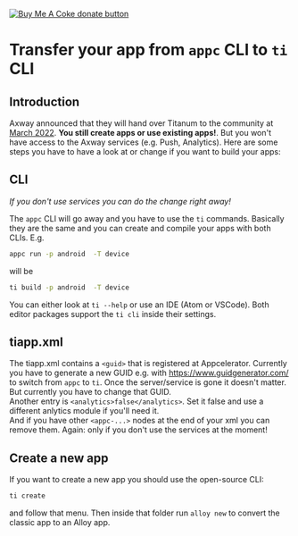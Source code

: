 <span class="badge-buymeacoffee"><a href="https://www.buymeacoffee.com/miga" title="donate"><img src="https://img.shields.io/badge/buy%20me%20a%20coke-donate-orange.svg" alt="Buy Me A Coke donate button" /></a></span>

# Transfer your app from `appc` CLI to `ti` CLI

## Introduction

Axway announced that they will hand over Titanum to the community at <a href="https://devblog.axway.com/featured/product-update-changes-to-application-development-services-appcelerator/" target="_blank">March 2022</a>. <b>You still create apps or use existing apps!</b>. But you won't have access to the Axway services (e.g. Push, Analytics). Here are some steps you have to have a look at or change if you want to build your apps:

## CLI

<i>If you don't use services you can do the change right away!</i>

The `appc` CLI will go away and you have to use the `ti` commands. Basically they are the same and you can create and compile your apps with both CLIs. E.g.
```bash
appc run -p android  -T device
```
will be
```bash
ti build -p android  -T device
```
You can either look at `ti --help` or use an IDE (Atom or VSCode). Both editor packages support the `ti cli` inside their settings.

## tiapp.xml

The tiapp.xml contains a `<guid>` that is registered at Appcelerator. Currently you have to generate a new GUID e.g. with https://www.guidgenerator.com/ to switch from `appc` to `ti`. Once the server/service is gone it doesn't matter. But currently you have to change that GUID.<br/>
Another entry is `<analytics>false</analytics>`. Set it false and use a different anlytics module if you'll need it.<br/>
And if you have other `<appc-...>` nodes at the end of your xml you can remove them. Again: only if you don't use the services at the moment!

## Create a new app

If you want to create a new app you should use the open-source CLI:
```bash
ti create
```
and follow that menu. Then inside that folder run `alloy new` to convert the classic app to an Alloy app.
